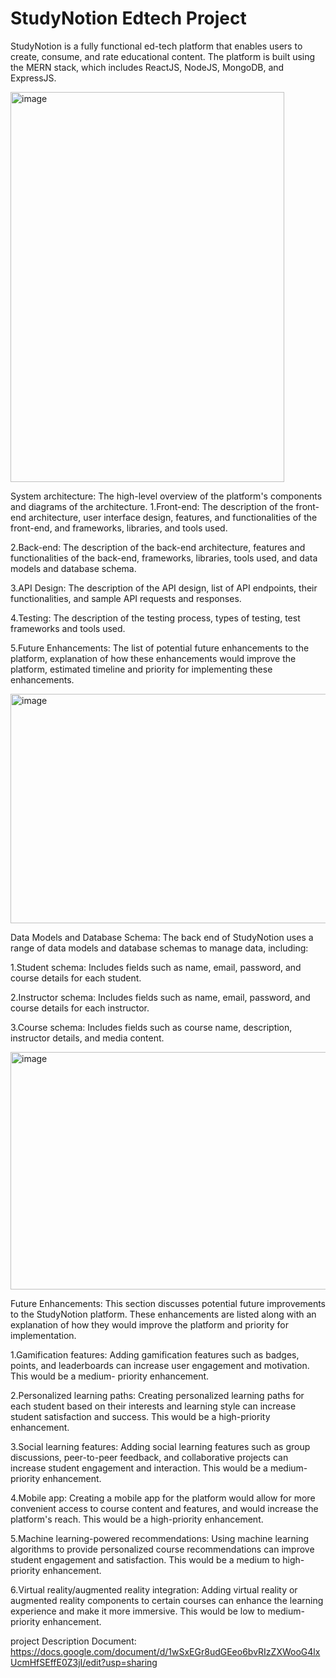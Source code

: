 # StudyNotion Edtech Project
StudyNotion is a fully functional ed-tech platform that enables users to create, consume, and rate educational content. The platform is built using the MERN stack, which includes ReactJS, NodeJS, MongoDB, and ExpressJS.


<img width="438" height="624" alt="image" src="https://github.com/user-attachments/assets/07dac950-1565-4224-a126-813d4c8e4bcb" />



System architecture: The high-level overview of the platform's components and diagrams of the architecture.
1.Front-end: The description of the front-end architecture, user interface design, features, and functionalities of the front-end, and frameworks, libraries, and tools used.

2.Back-end: The description of the back-end architecture, features and functionalities of the back-end, frameworks, libraries, tools used, and data models and database schema.

3.API Design: The description of the API design, list of API endpoints, their functionalities, and sample API requests and responses.

4.Testing: The description of the testing process, types of testing, test frameworks and tools used.

5.Future Enhancements: The list of potential future enhancements to the platform, explanation of how these enhancements would improve the platform, estimated 
timeline and priority for implementing these enhancements.

<img width="845" height="367" alt="image" src="https://github.com/user-attachments/assets/533f84cd-266f-4c76-926d-942b839a9bfe" />

Data Models and Database Schema:
The back end of StudyNotion uses a range of data models and database schemas to manage data, including:

1.Student schema: Includes fields such as name, email, password, and course details for each student.

2.Instructor schema: Includes fields such as name, email, password, and course details for each instructor.

3.Course schema: Includes fields such as course name, description, instructor details, and media content.


<img width="711" height="380" alt="image" src="https://github.com/user-attachments/assets/ccf75aeb-bec3-4399-ac79-75f8dadfd101" />



Future Enhancements:
This section discusses potential future improvements to the StudyNotion platform. These enhancements are listed along with an explanation of how they would improve the platform and priority for implementation.

1.Gamification features: Adding gamification features such as badges, points, and leaderboards can increase user engagement and motivation. This would be a    medium-   priority enhancement.

2.Personalized learning paths: Creating personalized learning paths for each student based on their interests and learning style can increase student satisfaction and success. This would be a high-priority enhancement.

3.Social learning features: Adding social learning features such as group discussions, peer-to-peer feedback, and collaborative projects can increase student engagement and interaction. This would be a medium-priority enhancement.

4.Mobile app: Creating a mobile app for the platform would allow for more convenient access to course content and features, and would increase the platform's reach. This would be a high-priority enhancement.

5.Machine learning-powered recommendations: Using machine learning algorithms to provide personalized course recommendations can improve student engagement and satisfaction. This would be a medium to high-priority enhancement.

6.Virtual reality/augmented reality integration: Adding virtual reality or augmented reality components to certain courses can enhance the learning experience and make it more immersive. This would be low to medium-priority enhancement.



project Description Document: https://docs.google.com/document/d/1wSxEGr8udGEeo6bvRIzZXWooG4lxUcmHfSEffE0Z3jI/edit?usp=sharing

